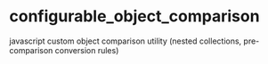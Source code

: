 # configurable_object_comparison
javascript custom object comparison utility (nested collections, pre-comparison conversion rules)
